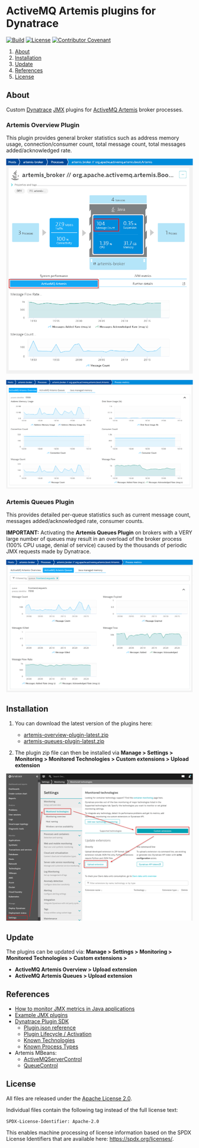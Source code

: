 # ActiveMQ Artemis plugins for Dynatrace

[![Build](https://github.com/vegardit/activemq-artemis-dynatrace-plugin/actions/workflows/build.yml/badge.svg)](https://github.com/vegardit/activemq-artemis-dynatrace-plugin/actions/workflows/build.yml)
[![License](https://img.shields.io/github/license/vegardit/activemq-artemis-dynatrace-plugin.svg?label=license)](#license)
[![Contributor Covenant](https://img.shields.io/badge/Contributor%20Covenant-v2.0%20adopted-ff69b4.svg)](CODE_OF_CONDUCT.md)

1. [About](#about)
1. [Installation](#install)
1. [Update](#update)
1. [References](#references)
1. [License](#license)


## <a name="about"></a>About

Custom [Dynatrace](https://www.dynatrace.de/) [JMX](https://en.wikipedia.org/wiki/Java_Management_Extensions) plugins for [ActiveMQ Artemis](https://github.com/apache/activemq-artemis) broker processes.

### Artemis Overview Plugin

This plugin provides general broker statistics such as address memory usage, connection/consumer count, total message count, total messages added/acknowledged rate.

![](img/artemis_overview_keymetrics.png)

![](img/artemis_overview_details.png)

### Artemis Queues Plugin

This provides detailed per-queue statistics such as current message count, messages added/acknowledged rate, consumer counts.

**IMPORTANT:** Activating the **Artemis Queues Plugin** on brokers with a VERY large number of queues may result in an overload of the broker process (100% CPU usage, denial of service) caused by the thousands of periodic JMX requests made by Dynatrace.

![](img/artemis_queues_details.png)

## <a name="install"></a>Installation

1. You can download the latest version of the plugins here:
   * [artemis-overview-plugin-latest.zip](https://github.com/vegardit/activemq-artemis-dynatrace-plugin/releases/download/latest/artemis-overview-plugin-latest.zip)
   * [artemis-queues-plugin-latest.zip](https://github.com/vegardit/activemq-artemis-dynatrace-plugin/releases/download/latest/artemis-queues-plugin-latest.zip)

2. The plugin zip file can then be installed via **Manage > Settings > Monitoring > Monitored Technologies > Custom extensions > Upload extension**

![](img/install_plugin.png)


## <a name="update"></a>Update

The plugins can be updated via: **Manage > Settings > Monitoring > Monitored Technologies > Custom extensions >**
- **ActiveMQ Artemis Overview > Upload extension**
- **ActiveMQ Artemis Queues > Upload extension**


## <a name="references"></a>References

- [How to monitor JMX metrics in Java applications](https://www.dynatrace.com/support/help/extend-dynatrace/jmx-plugins/how-to-monitor-jmx-metrics-in-java-applications/)
- [Example JMX plugins](https://github.com/Dynatrace/JMX-Extensions)
- [Dynatrace Plugin SDK](https://dynatrace.github.io/plugin-sdk/index.html)
   - [Plugin.json reference](https://dynatrace.github.io/plugin-sdk/api/plugin_json_apidoc.html)
   - [Plugin Lifecycle / Activation](https://dynatrace.github.io/plugin-sdk/plugin_lifecycle/index.html#plugin-activation)
   - [Known Technologies](https://dynatrace.github.io/plugin-sdk/api/known_technologies.html)
   - [Known Process Types](https://dynatrace.github.io/plugin-sdk/api/known_process.html)
- Artemis MBeans:
   - [ActiveMQServerControl](https://github.com/apache/activemq-artemis/blob/master/artemis-core-client/src/main/java/org/apache/activemq/artemis/api/core/management/ActiveMQServerControl.java)
   - [QueueControl](https://github.com/apache/activemq-artemis/blob/master/artemis-core-client/src/main/java/org/apache/activemq/artemis/api/core/management/QueueControl.java)


## <a name="license"></a>License

All files are released under the [Apache License 2.0](LICENSE.txt).

Individual files contain the following tag instead of the full license text:
```
SPDX-License-Identifier: Apache-2.0
```

This enables machine processing of license information based on the SPDX License Identifiers that are available here: https://spdx.org/licenses/.
